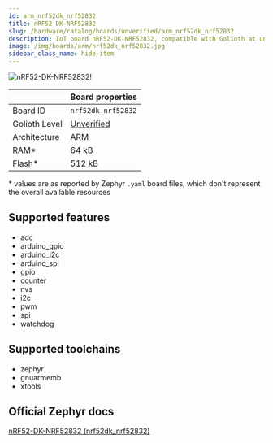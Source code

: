```yaml
---
id: arm_nrf52dk_nrf52832
title: nRF52-DK-NRF52832
slug: /hardware/catalog/boards/unverified/arm_nrf52dk_nrf52832
description: IoT board nRF52-DK-NRF52832, compatible with Golioth at unverified level.
image: /img/boards/arm/nrf52dk_nrf52832.jpg
sidebar_class_name: hide-item
---
```


[//]: # (This is an auto-generated file, do not edit! Changes to it will be lost upon re-generation)

![nRF52-DK-NRF52832!](/img/boards/arm/nrf52dk_nrf52832.jpg "nRF52-DK-NRF52832")

|                | Board properties     |
| -------------  | -------------------- |
| Board ID       | `nrf52dk_nrf52832` |
| Golioth Level  | [Unverified](/hardware#unverified-boards) |
| Architecture   | ARM |
| RAM*           | 64 kB |
| Flash*         | 512 kB |

\* values are as reported by Zephyr `.yaml` board files, which don't represent the overall available resources



## Supported features

* adc
* arduino_gpio
* arduino_i2c
* arduino_spi
* gpio
* counter
* nvs
* i2c
* pwm
* spi
* watchdog

## Supported toolchains

* zephyr
* gnuarmemb
* xtools

## Official Zephyr docs

[nRF52-DK-NRF52832 (nrf52dk_nrf52832)](https://docs.zephyrproject.org/latest/boards/arm/nrf52dk_nrf52832/doc/index.html)
